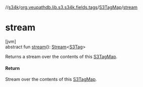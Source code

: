 //[s34k](../../../index.md)/[org.veupathdb.lib.s3.s34k.fields.tags](../index.md)/[S3TagMap](index.md)/[stream](stream.md)

# stream

[jvm]\
abstract fun [stream](stream.md)(): [Stream](https://docs.oracle.com/javase/8/docs/api/java/util/stream/Stream.html)&lt;[S3Tag](../../org.veupathdb.lib.s3.s34k/-s3-tag/index.md)&gt;

Returns a stream over the contents of this [S3TagMap](index.md).

#### Return

Stream over the contents of this [S3TagMap](index.md).

